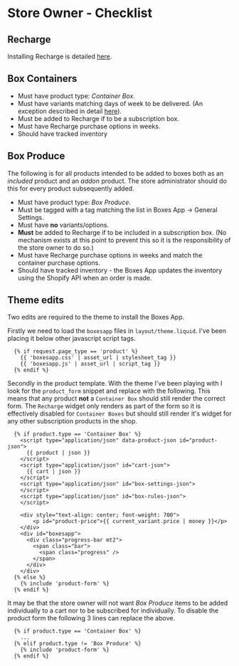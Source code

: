 # Store Owner - Checklist

## Recharge

Installing Recharge is detailed [here](owner-recharge).

## Box Containers

* Must have product type: *Container Box*.
* Must have variants matching days of week to be delivered. (An exception described in detail [here](/owner)).
* Must be added to Recharge if to be a subscription box.
* Must have Recharge purchase options in weeks.
* Should have tracked inventory

## Box Produce

The following is for all products intended to be added to boxes both as an
*included* product and an *addon* product. The store administrator should do
this for every product subsequently added.

* Must have product type: *Box Produce*.
* Must be tagged with a tag matching the list in Boxes App -> General Settings.
* Must have **no** variants/options.
* **Must** be added to Recharge if to be included in a subscription box. (No mechanism exists at this point to prevent this so it is the responsibility of the store owner to do so.)
* Must have Recharge purchase options in weeks and match the container purchase options.
* Should have tracked inventory - the Boxes App updates the inventory using the Shopify API when an order is made.

## Theme edits

Two edits are required to the theme to install the Boxes App.

Firstly we need to load the `boxesapp` files in `layout/theme.liquid`. I've
been placing it below other javascript script tags.

```django
  {% if request.page_type == 'product' %}
    {{ 'boxesapp.css' | asset_url | stylesheet_tag }}
    {{ 'boxesapp.js' | asset_url | script_tag }}
  {% endif %}
```

Secondly in the product template. With the theme I've been playing with I look
for the `product_form` snippet and replace with the following. This means that
any product **not** a `Container Box` should still render the correct form. The
`Recharge` widget only renders as part of the form so it is effectively
disabled for `Container Boxes` but should still render it's widget for any
other subscription products in the shop.

```django
  {% if product.type == 'Container Box' %}
    <script type="application/json" data-product-json id="product-json">
      {{ product | json }}
    </script>
    <script type="application/json" id="cart-json">
      {{ cart | json }}
    </script>
    <script type="application/json" id="box-settings-json">
    </script>
    <script type="application/json" id="box-rules-json">
    </script>

    <div style="text-align: center; font-weight: 700">
        <p id="product-price">{{ current_variant.price | money }}</p>
    </div>
    <div id="boxesapp">
      <div class="progress-bar mt2">
        <span class="bar">
          <span class="progress" />
        </span>
      </div>
    </div>
  {% else %}
    {% include 'product-form' %}
  {% endif %}
```

It may be that the store owner will not want *Box Produce* items to be added
individually to a cart nor to be subscribed for individually. To disable the
product form the following 3 lines can replace the above.

```django
  {% if product.type == 'Container Box' %}
    ...
  {% elif product.type != 'Box Produce' %}
    {% include 'product-form' %}
  {% endif %}
```


